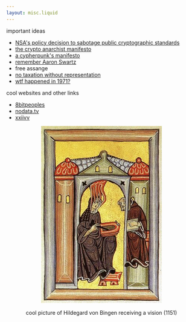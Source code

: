 ```yaml
---
layout: misc.liquid
---
```

important ideas
- [NSA's policy decision to sabotage public cryptographic standards](https://blog.cr.yp.to/20220805-nsa.html)
- [the crypto anarchist manifesto](https://groups.csail.mit.edu/mac/classes/6.805/articles/crypto/cypherpunks/may-crypto-manifesto.html)
- [a cypherpunk's manifesto](https://www.activism.net/cypherpunk/manifesto.html)
- [remember Aaron Swartz](http://www.rememberaaronsw.com/about)
- free assange
- [no taxation without representation](https://en.wikipedia.org/wiki/No_taxation_without_representation)
- [wtf happened in 1971?](https://wtfhappenedin1971.com/)


cool websites and other links
- [8bitpeoples](https://www.8bitpeoples.com/)
- [nodata.tv](https://nodata.tv)
- [xxiivv](https://wiki.xxiivv.com)

<p align="center">
  <img src="assets/hildegard.jpg">
</p>

<p align="center">
cool picture of Hildegard von Bingen receiving a vision (1151)
</p>

